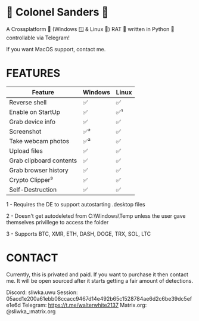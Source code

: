 # 🐔 Colonel Sanders 🐔
A Crossplatform 🔄 (Windows 🪟 & Linux 🐧) RAT 🐀 written in Python 🐍 controllable via Telegram!

If you want MacOS support, contact me.

# FEATURES

| Feature | Windows | Linux |
|---------|---------|-------|
| Reverse shell | ✅ | ✅ |
| Enable on StartUp | ✅ | ✅¹ |
| Grab device info | ✅ | ✅
| Screenshot | ✅² | ✅ |
| Take webcam photos | ✅² | ✅ |
| Upload files | ✅ | ✅ |
| Grab clipboard contents | ✅ | ✅ |
| Grab browser history | ✅ | ✅ |
| Crypto Clipper³ | ✅ | ✅ | 
| Self-Destruction | ✅ | ✅ |



1 - Requires the DE to support autostarting .desktop files

2 - Doesn't get autodeleted from C:\Windows\Temp unless the user gave themselves privillege to access the folder

3 - Supports BTC, XMR, ETH, DASH, DOGE, TRX, SOL, LTC


# CONTACT

Currently, this is privated and paid. If you want to purchase it then contact me.
It will be open sourced after it starts getting a fair amount of detections.

Discord: sliwka.uwu
Session: 05acd1e200a61ebb08ccacc9467d14e492b65c1528784ae6d2c6be39dc5efe1e6d
Telegram: https://t.me/walterwhite2137
Matrix.org: @sliwka_:matrix.org
